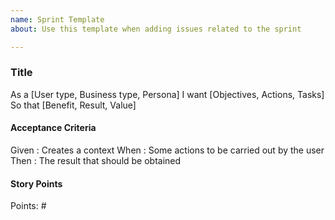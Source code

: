 ```yaml
---
name: Sprint Template
about: Use this template when adding issues related to the sprint

---
```


### Title
As a [User type, Business type, Persona]
I want [Objectives, Actions, Tasks]
So that [Benefit, Result, Value]

#### Acceptance Criteria
Given : Creates a context
When : Some actions to be carried out by the user
Then : The result that should be obtained

#### Story Points
Points: #

